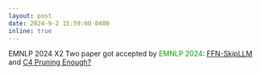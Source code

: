 ```yaml
---
layout: post
date: 2024-9-2 15:59:00-0400
inline: true
---
```


<span class="badge-flag" data-conf="publication">EMNLP 2024 X2</span>    Two paper got accepted by <font color=009f06>EMNLP 2024</font>: [FFN-SkipLLM](https://arxiv.org/pdf/2404.03865) and [C4 Pruning Enough?]()

